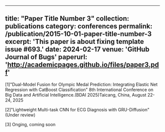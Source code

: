 
---
title: "Paper Title Number 3"
collection: publications
category: conferences
permalink: /publication/2015-10-01-paper-title-number-3
excerpt: 'This paper is about fixing template issue #693.'
date: 2024-02-17
venue: 'GitHub Journal of Bugs'
paperurl: 'http://academicpages.github.io/files/paper3.pdf'
---

[1]"Dual-Model Fusion for Olympic Medal Prediction: Integrating Elastic Net Regression with CatBoost Classification" 8th International Conference on Big Data and Artificial Intelligence.(BDAI 2025)Taicang, China, August 22-24, 2025


[2]"Lightweight Multi-task CNN for ECG Diagnosis with GRU-Diffusion" (Under review)


[3] Onging, coming soon
